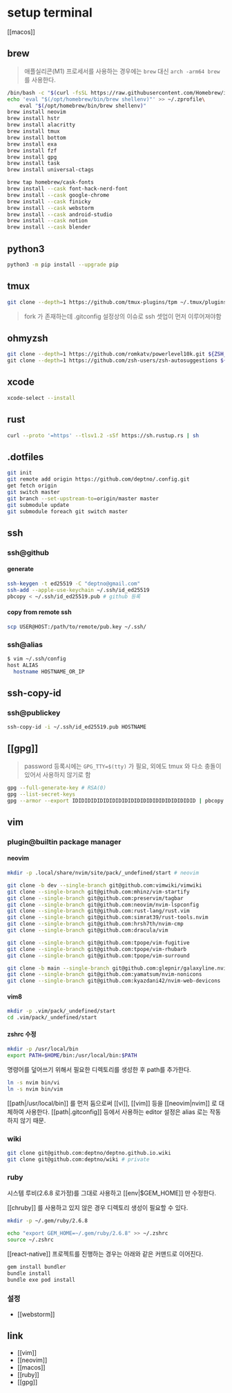 # setup terminal

[[macos]]

## brew
> 애플실리콘(M1) 프로세서를 사용하는 경우에는 `brew` 대신 `arch -arm64 brew` 를 사용한다.

```sh
/bin/bash -c "$(curl -fsSL https://raw.githubusercontent.com/Homebrew/install/HEAD/install.sh)"
echo 'eval "$(/opt/homebrew/bin/brew shellenv)"' >> ~/.zprofile\
    eval "$(/opt/homebrew/bin/brew shellenv)"
brew install neovim
brew install hstr 
brew install alacritty
brew install tmux
brew install bottom
brew install exa
brew install fzf
brew install gpg
brew install task
brew install universal-ctags

brew tap homebrew/cask-fonts
brew install --cask font-hack-nerd-font
brew install --cask google-chrome
brew install --cask finicky
brew install --cask webstorm
brew install --cask android-studio
brew install --cask notion
brew install --cask blender
```

## python3

```sh
python3 -m pip install --upgrade pip
```

## tmux
```sh
git clone --depth=1 https://github.com/tmux-plugins/tpm ~/.tmux/plugins/tpm
```

> fork 가 존재하는데 .gitconfig 설정상의 이슈로 ssh 셋업이 먼저 이루어져야함

## ohmyzsh
```sh
git clone --depth=1 https://github.com/romkatv/powerlevel10k.git ${ZSH_CUSTOM:-$HOME/.oh-my-zsh/custom}/themes/powerlevel10k\
git clone --depth=1 https://github.com/zsh-users/zsh-autosuggestions ${ZSH_CUSTOM:-~/.oh-my-zsh/custom}/plugins/zsh-autosuggestions
```

## xcode
```sh
xcode-select --install
```

## rust
```sh
curl --proto '=https' --tlsv1.2 -sSf https://sh.rustup.rs | sh
```

## .dotfiles
```sh
git init
git remote add origin https://github.com/deptno/.config.git
get fetch origin
git switch master
git branch --set-upstream-to=origin/master master
git submodule update
git submodule foreach git switch master
```

## ssh
### ssh@github
#### generate
```sh
ssh-keygen -t ed25519 -C "deptno@gmail.com"
ssh-add --apple-use-keychain ~/.ssh/id_ed25519
pbcopy < ~/.ssh/id_ed25519.pub # github 등록
```

#### copy from remote ssh
```sh
scp USER@HOST:/path/to/remote/pub.key ~/.ssh/
```

### ssh@alias
```sh
$ vim ~/.ssh/config
host ALIAS
  hostname HOSTNAME_OR_IP
```

## ssh-copy-id
### ssh@publickey
```sh
ssh-copy-id -i ~/.ssh/id_ed25519.pub HOSTNAME
```

## [[gpg]]
> password 등록시에는 `GPG_TTY=$(tty)` 가 필요, 외에도 tmux 와 다소 충돌이 있어서 사용하지 않기로 함
```sh
gpg --full-generate-key # RSA(0)
gpg --list-secret-keys
gpg --armor --export IDIDIDIDIDIDIDIDIDIDIDIDIDIDIDIDIDIDIDID | pbcopy # github 등록
```

## vim
### plugin@builtin package manager
#### neovim
```sh
mkdir -p .local/share/nvim/site/pack/_undefined/start # neovim

git clone -b dev --single-branch git@github.com:vimwiki/vimwiki
git clone --single-branch git@github.com:mhinz/vim-startify
git clone --single-branch git@github.com:preservim/tagbar
git clone --single-branch git@github.com:neovim/nvim-lspconfig
git clone --single-branch git@github.com:rust-lang/rust.vim
git clone --single-branch git@github.com:simrat39/rust-tools.nvim
git clone --single-branch git@github.com:hrsh7th/nvim-cmp
git clone --single-branch git@github.com:dracula/vim

git clone --single-branch git@github.com:tpope/vim-fugitive
git clone --single-branch git@github.com:tpope/vim-rhubarb
git clone --single-branch git@github.com:tpope/vim-surround

git clone -b main --single-branch git@github.com:glepnir/galaxyline.nvim
git clone --single-branch git@github.com:yamatsum/nvim-nonicons
git clone --single-branch git@github.com:kyazdani42/nvim-web-devicons
```

#### vim8
```sh
mkdir -p .vim/pack/_undefined/start
cd .vim/pack/_undefined/start
```

#### zshrc 수정
```sh
mkdir -p /usr/local/bin
export PATH=$HOME/bin:/usr/local/bin:$PATH
```
명령어를 덮어쓰기 위해서 필요한 디렉토리를 생성한 후 path를 추가한다.

```sh
ln -s nvim bin/vi
ln -s nvim bin/vim
```
[[path|/usr/local/bin]] 를 먼저 둠으로써 [[vi]], [[vim]] 등을 [[neovim|nvim]] 로 대체하여 사용한다. 
[[path|.gitconfig]] 등에서 사용하는 editor 설정은 alias 로는 작동하지 않기 때문.

### wiki
```sh
git clone git@github.com:deptno/deptno.github.io.wiki
git clone git@github.com:deptno/wiki # private
```

### ruby
시스템 루비(2.6.8 로가정)를 그대로 사용하고 [[env|$GEM_HOME]] 만 수정한다.

[[chruby]] 를 사용하고 있지 않은 경우 디렉토리 생성이 필요할 수 있다.
```sh
mkdir -p ~/.gem/ruby/2.6.8
```

```sh
echo "export GEM_HOME=~/.gem/ruby/2.6.8" >> ~/.zshrc
source ~/.zshrc
```

[[react-native]] 프로젝트를 진행하는 경우는 아래와 같은 커맨드로 이어진다.
```sh
gem install bundler
bundle install
bundle exe pod install
```

### 설정
- [[webstorm]]

## link
- [[vim]]
- [[neovim]]
- [[macos]]
- [[ruby]]
- [[gpg]]
